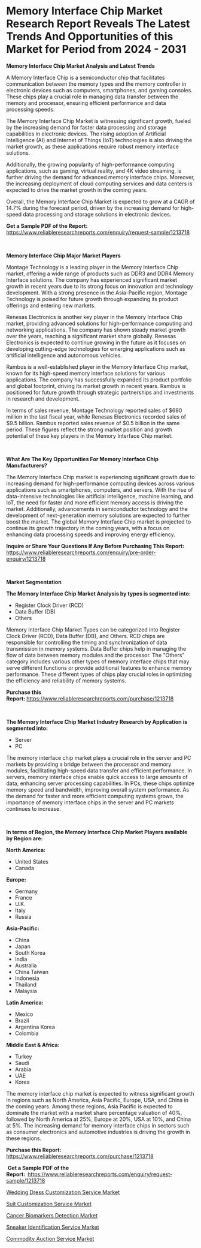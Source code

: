 <p><h1>Memory Interface Chip Market Research Report Reveals The Latest Trends And Opportunities of this Market for Period from 2024 - 2031</h1></p><p><strong>Memory Interface Chip Market Analysis and Latest Trends</strong></p>
<p><p>A Memory Interface Chip is a semiconductor chip that facilitates communication between the memory types and the memory controller in electronic devices such as computers, smartphones, and gaming consoles. These chips play a crucial role in managing data transfer between the memory and processor, ensuring efficient performance and data processing speeds.</p><p>The Memory Interface Chip Market is witnessing significant growth, fueled by the increasing demand for faster data processing and storage capabilities in electronic devices. The rising adoption of Artificial Intelligence (AI) and Internet of Things (IoT) technologies is also driving the market growth, as these applications require robust memory interface solutions.</p><p>Additionally, the growing popularity of high-performance computing applications, such as gaming, virtual reality, and 4K video streaming, is further driving the demand for advanced memory interface chips. Moreover, the increasing deployment of cloud computing services and data centers is expected to drive the market growth in the coming years.</p><p>Overall, the Memory Interface Chip Market is expected to grow at a CAGR of 14.7% during the forecast period, driven by the increasing demand for high-speed data processing and storage solutions in electronic devices.</p></p>
<p><strong>Get a Sample PDF of the Report:&nbsp;</strong> <a href="https://www.reliableresearchreports.com/enquiry/request-sample/1213718">https://www.reliableresearchreports.com/enquiry/request-sample/1213718</a></p>
<p>&nbsp;</p>
<p><strong>Memory Interface Chip Major Market Players</strong></p>
<p><p>Montage Technology is a leading player in the Memory Interface Chip market, offering a wide range of products such as DDR3 and DDR4 Memory Interface solutions. The company has experienced significant market growth in recent years due to its strong focus on innovation and technology development. With a strong presence in the Asia-Pacific region, Montage Technology is poised for future growth through expanding its product offerings and entering new markets.</p><p>Renesas Electronics is another key player in the Memory Interface Chip market, providing advanced solutions for high-performance computing and networking applications. The company has shown steady market growth over the years, reaching a significant market share globally. Renesas Electronics is expected to continue growing in the future as it focuses on developing cutting-edge technologies for emerging applications such as artificial intelligence and autonomous vehicles.</p><p>Rambus is a well-established player in the Memory Interface Chip market, known for its high-speed memory interface solutions for various applications. The company has successfully expanded its product portfolio and global footprint, driving its market growth in recent years. Rambus is positioned for future growth through strategic partnerships and investments in research and development.</p><p>In terms of sales revenue, Montage Technology reported sales of $690 million in the last fiscal year, while Renesas Electronics recorded sales of $9.5 billion. Rambus reported sales revenue of $0.5 billion in the same period. These figures reflect the strong market position and growth potential of these key players in the Memory Interface Chip market.</p></p>
<p>&nbsp;</p>
<p><strong>What Are The Key Opportunities For Memory Interface Chip Manufacturers?</strong></p>
<p><p>The Memory Interface Chip market is experiencing significant growth due to increasing demand for high-performance computing devices across various applications such as smartphones, computers, and servers. With the rise of data-intensive technologies like artificial intelligence, machine learning, and IoT, the need for faster and more efficient memory access is driving the market. Additionally, advancements in semiconductor technology and the development of next-generation memory solutions are expected to further boost the market. The global Memory Interface Chip market is projected to continue its growth trajectory in the coming years, with a focus on enhancing data processing speeds and improving energy efficiency.</p></p>
<p><strong>Inquire or Share Your Questions If Any Before Purchasing This Report:</strong> <a href="https://www.reliableresearchreports.com/enquiry/pre-order-enquiry/1213718">https://www.reliableresearchreports.com/enquiry/pre-order-enquiry/1213718</a></p>
<p>&nbsp;</p>
<p><strong>Market Segmentation</strong></p>
<p><strong>The Memory Interface Chip Market Analysis by types is segmented into:</strong></p>
<p><ul><li>Register Clock Driver (RCD)</li><li>Data Buffer (DB)</li><li>Others</li></ul></p>
<p><p>Memory Interface Chip Market Types can be categorized into Register Clock Driver (RCD), Data Buffer (DB), and Others. RCD chips are responsible for controlling the timing and synchronization of data transmission in memory systems. Data Buffer chips help in managing the flow of data between memory modules and the processor. The "Others" category includes various other types of memory interface chips that may serve different functions or provide additional features to enhance memory performance. These different types of chips play crucial roles in optimizing the efficiency and reliability of memory systems.</p></p>
<p><strong>Purchase this Report:&nbsp;</strong><a href="https://www.reliableresearchreports.com/purchase/1213718">https://www.reliableresearchreports.com/purchase/1213718</a></p>
<p>&nbsp;</p>
<p><strong>The Memory Interface Chip Market Industry Research by Application is segmented into:</strong></p>
<p><ul><li>Server</li><li>PC</li></ul></p>
<p><p>The memory interface chip market plays a crucial role in the server and PC markets by providing a bridge between the processor and memory modules, facilitating high-speed data transfer and efficient performance. In servers, memory interface chips enable quick access to large amounts of data, enhancing server processing capabilities. In PCs, these chips optimize memory speed and bandwidth, improving overall system performance. As the demand for faster and more efficient computing systems grows, the importance of memory interface chips in the server and PC markets continues to increase.</p></p>
<p>&nbsp;</p>
<p><strong>In terms of Region, the Memory Interface Chip Market Players available by Region are:</strong></p>
<p>
    <p> <strong> North America: </strong>
        <ul>
            <li>United States</li>
            <li>Canada</li>
        </ul>
        </p> 
    <p> <strong> Europe: </strong>
        <ul>
            <li>Germany</li>
            <li>France</li>
            <li>U.K.</li>
            <li>Italy</li>
            <li>Russia</li>
        </ul>
        </p> 
    <p> <strong> Asia-Pacific: </strong>
        <ul>
            <li>China</li>
            <li>Japan</li>
            <li>South Korea</li>
            <li>India</li>
            <li>Australia</li>
            <li>China Taiwan</li>
            <li>Indonesia</li>
            <li>Thailand</li>
            <li>Malaysia</li>
        </ul>
        </p> 
    <p> <strong> Latin America: </strong>
        <ul>
            <li>Mexico</li>
            <li>Brazil</li>
            <li>Argentina Korea</li>
            <li>Colombia</li>
        </ul>
        </p> 
    <p> <strong> Middle East & Africa: </strong>
        <ul>
            <li>Turkey</li>
            <li>Saudi</li>
            <li>Arabia</li>
            <li>UAE</li>
            <li>Korea</li>
        </ul>
    </p>
    </p>
<p><p>The memory interface chip market is expected to witness significant growth in regions such as North America, Asia Pacific, Europe, USA, and China in the coming years. Among these regions, Asia Pacific is expected to dominate the market with a market share percentage valuation of 40%, followed by North America at 25%, Europe at 20%, USA at 10%, and China at 5%. The increasing demand for memory interface chips in sectors such as consumer electronics and automotive industries is driving the growth in these regions.</p></p>
<p><strong>Purchase this Report: </strong><a href="https://www.reliableresearchreports.com/purchase/1213718">https://www.reliableresearchreports.com/purchase/1213718</a></p>
<p>&nbsp;<strong>Get a Sample PDF of the Report:&nbsp;&nbsp;</strong><a href="https://www.reliableresearchreports.com/enquiry/request-sample/1213718">https://www.reliableresearchreports.com/enquiry/request-sample/1213718</a></p>
<p><strong></strong></p>
<p><p><a href="https://medium.com/@madiemurphy1990/wedding-dress-customization-service-market-outlook-industry-overview-and-forecast-2024-to-2031-6fce40a8b54e">Wedding Dress Customization Service Market</a></p><p><a href="https://medium.com/@madiemurphy1990/suit-customization-service-market-trends-forecast-and-competitive-analysis-to-2031-f4d6648d36f2">Suit Customization Service Market</a></p><p><a href="https://medium.com/@madiemurphy1990/cancer-biomarkers-detection-market-report-reveals-the-latest-trends-and-growth-opportunities-of-5deff82f88cb">Cancer Biomarkers Detection Market</a></p><p><a href="https://medium.com/@madiemurphy1990/sneaker-identification-service-market-analysis-and-sze-forecasted-for-period-from-2024-to-2031-9e288cd55b72">Sneaker Identification Service Market</a></p><p><a href="https://medium.com/@madiemurphy1990/commodity-auction-service-market-share-evolution-and-market-growth-trends-2024-2031-d615e8d7088e">Commodity Auction Service Market</a></p></p>